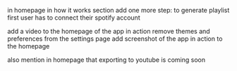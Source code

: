 in homepage in how it works section add one more step: to generate playlist first user has to connect their spotify account

add a video to the homepage of the app in action
remove themes and preferences from the settings page
add screenshot of the app in action to the homepage

also mention in homepage that exporting to youtube is coming soon

